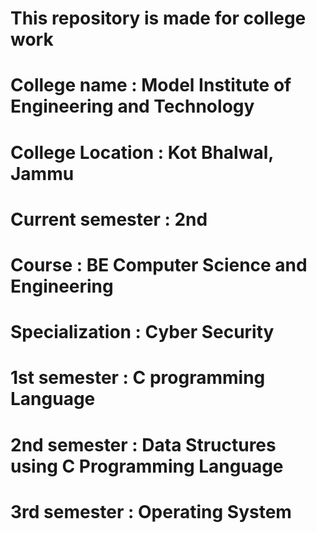 # This repository is made for college work  
# College name : Model Institute of Engineering and Technology  
# College Location : Kot Bhalwal, Jammu 
# Current semester : 2nd 
# Course : BE Computer Science and Engineering 
# Specialization : Cyber Security
# 1st semester : C programming Language  
# 2nd semester : Data Structures using C Programming Language
# 3rd semester : Operating System 
